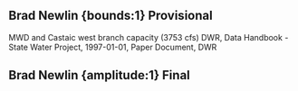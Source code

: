 ## Brad Newlin {bounds:1} Provisional
MWD and Castaic west branch capacity (3753 cfs)
DWR, Data Handbook - State Water Project, 1997-01-01, Paper Document, DWR

## Brad Newlin {amplitude:1} Final

